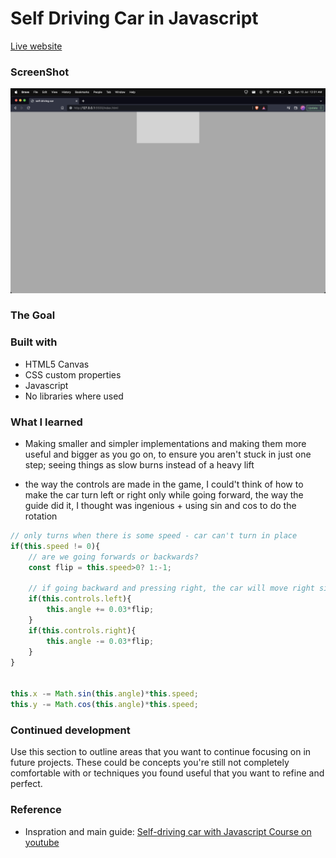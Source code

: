 # Self Driving Car in Javascript

[Live website](https://kailashganesh.github.io/Self-driving-car-JS/)

### ScreenShot 

![screenshot](Img/screenshot.png)

### The Goal

### Built with

- HTML5 Canvas
- CSS custom properties
- Javascript
- No libraries where used

### What I learned

- Making smaller and simpler implementations and making them  more useful and bigger as you go on, to ensure you aren't stuck in just one step; seeing things as slow burns instead of a heavy lift

- the way the controls are made in the game, I could't think of how to make the car turn left or right only while going forward, the way the guide did it, I thought was ingenious + using sin and cos to do the rotation

```js
// only turns when there is some speed - car can't turn in place
if(this.speed != 0){
    // are we going forwards or backwards?
    const flip = this.speed>0? 1:-1;

    // if going backward and pressing right, the car will move right since we have fixed the signs
    if(this.controls.left){
        this.angle += 0.03*flip;
    }
    if(this.controls.right){
        this.angle -= 0.03*flip;
    }
}


this.x -= Math.sin(this.angle)*this.speed;
this.y -= Math.cos(this.angle)*this.speed;
```


### Continued development

Use this section to outline areas that you want to continue focusing on in future projects. These could be concepts you're still not completely comfortable with or techniques you found useful that you want to refine and perfect.

### Reference
- Inspration and main guide: [Self-driving car with Javascript Course on youtube](https://www.youtube.com/watch?v=Rs_rAxEsAvI)